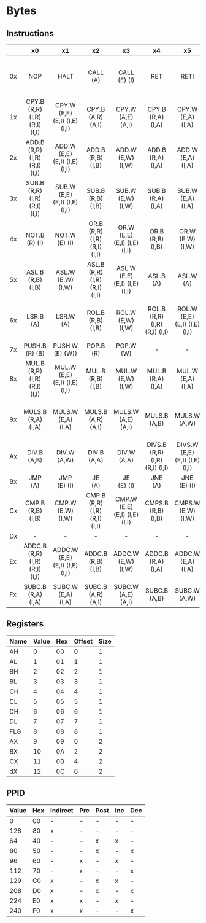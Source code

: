 # Bytes

## Instructions

|     |                x0                 |                x1                 |                x2                |                x3                |                x4                 |                x5                 |                x6                 |                x7                 |                x8                |                x9                |                xA                |                   xB                    |                xC                 |                xD                 |                xE                |                   xF                    |
|-----|:---------------------------------:|:---------------------------------:|:--------------------------------:|:--------------------------------:|:---------------------------------:|:---------------------------------:|:---------------------------------:|:---------------------------------:|:--------------------------------:|:--------------------------------:|:--------------------------------:|:---------------------------------------:|:---------------------------------:|:---------------------------------:|:--------------------------------:|:---------------------------------------:|
| 0x  |                NOP                |               HALT                |           CALL<br>(A)            |         CALL<br>(E) (I)          |                RET                |               RETI                |          SWAP.B<br>(R,R)          |          SWAP.W<br>(R,R)          |         MCPY<br>(A,A,B)          |     MCPY<br>(A,E,B) (A,I,B)      |     MCPY<br>(E,A,B) (I,A,B)      | MCPY<br>(E,E,B) (I,E,B) (E,I,C) (I,I,C) |          MCPY<br>(A,A,R)          |      MCPY<br>(A,E,R) (A,I,R)      |     MCPY<br>(E,A,R) (I,A,R)      | MCPY<br>(E,E,R) (I,E,R) (E,I,R) (I,I,R) |
| 1x  | CPY.B<br>(R,R) (I,R) (R,I) (I,I)  | CPY.W<br>(E,E) (E,I) (I,E) (I,I)  |       CPY.B<br>(A,R) (A,I)       |       CPY.W<br>(A,E) (A,I)       |       CPY.B<br>(R,A) (I,A)        |       CPY.W<br>(E,A) (I,A)        |          CPY.B<br>(A,A)           |          CPY.W<br>(A,A)           |       CPY.B<br>(R,B) (I,B)       |       CPY.W<br>(E,W) (I,w)       |          CPY.B<br>(A,B)          |             CPY.W<br>(A,W)              |       CMP.B<br>(R,A) (I,A)        |       CMP.W<br>(E,A) (I,A)        |      CMPS.B<br>(R,A) (I,A)       |          CMPS.W<br>(E,A) (I,A)          |
| 2x  | ADD.B<br>(R,R) (I,R) (R,I) (I,I)  | ADD.W<br>(E,E) (E,I) (I,E) (I,I)  |       ADD.B<br>(R,B) (I,B)       |       ADD.W<br>(E,W) (I,W)       |       ADD.B<br>(R,A) (I,A)        |       ADD.W<br>(E,A) (I,A)        |       ADD.B<br>(A,R) (A,I)        |       ADD.W<br>(A,E) (A,I)        |          ADD.B<br>(A,B)          |          ADD.W<br>(A,W)          |          ADD.B<br>(A,A)          |             ADD.W<br>(A,A)              |         INC.B<br>(R) (I)          |         INC.W<br>(E) (I)          |           INC.B<br>(A)           |              INC.W<br>(A)               |
| 3x  | SUB.B<br>(R,R) (I,R) (R,I) (I,I)  | SUB.W<br>(E,E) (E,I) (I,E) (I,I)  |       SUB.B<br>(R,B) (I,B)       |       SUB.W<br>(E,W) (I,W)       |       SUB.B<br>(R,A) (I,A)        |       SUB.W<br>(E,A) (I,A)        |       SUB.B<br>(A,R) (A,I)        |       SUB.W<br>(A,E) (A,I)        |          SUB.B<br>(A,B)          |          SUB.W<br>(A,W)          |          SUB.B<br>(A,A)          |             SUB.W<br>(A,A)              |         DEC.B<br>(R) (I)          |         DEC.W<br>(E) (I)          |           DEC.B<br>(A)           |              DEC.W<br>(A)               |
| 4x  |         NOT.B<br>(R) (I)          |         NOT.W<br>(E) (I)          | OR.B<br>(R,R) (I,R) (R,I) (I,I)  | OR.W<br>(E,E) (E,I) (I,E) (I,I)  |        OR.B<br>(R,B) (I,B)        |        OR.W<br>(E,W) (I,W)        | XOR.B<br>(R,R) (I,R) (R,I) (I,I)  | XOR.W<br>(E,E) (E,I) (I,E) (I,I)  |       XOR.B<br>(R,B) (I,B)       |       XOR.W<br>(E,W) (I,W)       | AND.B<br>(R,R) (I,R) (R,I) (I,I) |    AND.W<br>(E,E) (E,I) (I,E) (I,I)     |       AND.B<br>(R,B) (I,B)        |       AND.W<br>(E,W) (I,W)        |            JRF<br>(B)            |               JRB<br>(B)                |
| 5x  |       ASL.B<br>(R,B) (I,B)        |       ASL.W<br>(E,W) (I,W)        | ASL.B<br>(R,R) (I,R) (R,I) (I,I) | ASL.W<br>(E,E) (E,I) (I,E) (I,I) |           ASL.B<br>(A)            |           ASL.W<br>(A)            |       ASR.B<br>(R,B) (I,B)        |       ASR.W<br>(E,W) (I,W)        | ASR.B<br>(R,R) (I,R) (R,I) (I,I) | ASR.W<br>(E,E) (E,I) (I,E) (I,I) |           ASR.B<br>(A)           |              ASR.W<br>(A)               |       LSR.B<br>(R,B) (I,B)        |       LSR.W<br>(E,W) (I,W)        | LSR.B<br>(R,R) (I,R) (R,I) (I,I) |    LSR.W<br>(E,E) (E,I) (I,E) (I,I)     |
| 6x  |           LSR.B<br>(A)            |           LSR.W<br>(A)            |       ROL.B<br>(R,B) (I,B)       |       ROL.W<br>(E,W) (I,W)       | ROL.B<br>(R,R) (I,R) (R,I) (I,I)  | ROL.W<br>(E,E) (E,I) (I,E) (I,I)  |           ROL.B<br>(A)            |           ROL.W<br>(A)            |       ROR.B<br>(R,B) (I,B)       |       ROR.W<br>(E,W) (I,W)       | ROR.B<br>(R,R) (I,R) (R,I) (I,I) |    ROR.W<br>(E,E) (E,I) (I,E) (I,I)     |           ROR.B<br>(A)            |           ROR.W<br>(A)            |                -                 |                    -                    |
| 7x  |         PUSH.B<br>(R) (B)         |        PUSH.W<br>(E) (W))         |           POP.B<br>(R)           |           POP.W<br>(W)           |                 -                 |                 -                 |                 -                 |                 -                 |                -                 |                -                 |                -                 |                    -                    |                 -                 |                 -                 |                -                 |                    -                    |
| 8x  | MUL.B<br>(R,R) (I,R) (R,I) (I,I)  | MUL.W<br>(E,E) (E,I) (I,E) (I,I)  |       MUL.B<br>(R,B) (I,B)       |       MUL.W<br>(E,W) (I,W)       |       MUL.B<br>(R,A) (I,A)        |       MUL.W<br>(E,A) (I,A)        |       MUL.B<br>(A,R) (A,I)        |       MUL.W<br>(A,E) (A,I)        |          MUL.B<br>(A,B)          |          MUL.W<br>(A,W)          |          MUL.B<br>(A,A)          |             MUL.W<br>(A,A)              | MULS.B<br>(R,R) (I,R) (R,I) (I,I) | MULS.W<br>(E,E) (E,I) (I,E) (I,I) |      MULS.B<br>(R,B) (I,B)       |          MULS.W<br>(E,W) (I,W)          |
| 9x  |       MULS.B<br>(R,A) (I,A)       |       MULS.W<br>(E,A) (I,A)       |      MULS.B<br>(A,R) (A,I)       |      MULS.W<br>(A,E) (A,I)       |          MULS.B<br>(A,B)          |          MULS.W<br>(A,W)          |          MULS.B<br>(A,A)          |          MULS.W<br>(A,A)          | DIV.B<br>(R,R) (I,R) (R,I) (I,I) | DIV.W<br>(E,E) (E,I) (I,E) (I,I) |       DIV.B<br>(R,B) (I,B)       |          DIV.W<br>(E,W) (I,W)           |       DIV.B<br>(R,A) (I,A)        |       DIV.W<br>(E,A) (I,A)        |       DIV.B<br>(A,R) (A,I)       |          DIV.W<br>(A,E) (A,I)           |
| Ax  |          DIV.B<br>(A,B)           |          DIV.W<br>(A,W)           |          DIV.B<br>(A,A)          |          DIV.W<br>(A,A)          | DIVS.B<br>(R,R) (I,R) (R,I) (I,I) | DIVS.W<br>(E,E) (E,I) (I,E) (I,I) |       DIVS.B<br>(R,B) (I,B)       |       DIVS.W<br>(E,W) (I,W)       |      DIVS.B<br>(R,A) (I,A)       |      DIVS.W<br>(E,A) (I,A)       |      DIVS.B<br>(A,R) (A,I)       |          DIVS.W<br>(A,E) (A,I)          |          DIVS.B<br>(A,B)          |          DIVS.W<br>(A,W)          |         DIVS.B<br>(A,A)          |             DIVS.W<br>(A,A)             |
| Bx  |            JMP<br>(A)             |          JMP<br>(E) (I)           |            JE<br>(A)             |          JE<br>(E) (I)           |            JNE<br>(A)             |          JNE<br>(E) (I)           |             JL<br>(A)             |           JL<br>(E) (I)           |            JG<br>(A)             |          JG<br>(E) (I)           |            JLE<br>(A)            |             JLE<br>(E) (I)              |            JGE<br>(A)             |          JGE<br>(E) (I)           |                -                 |                    -                    |
| Cx  |       CMP.B<br>(R,B) (I,B)        |       CMP.W<br>(E,W) (I,W)        | CMP.B<br>(R,R) (I,R) (R,I) (I,I) | CMP.W<br>(E,E) (E,I) (I,E) (I,I) |       CMPS.B<br>(R,B) (I,B)       |       CMPS.W<br>(E,W) (I,W)       | CMPS.B<br>(R,R) (I,R) (R,I) (I,I) | CMPS.W<br>(E,E) (E,I) (I,E) (I,I) |  JBC<br>(R,R) (I,R) (R,I) (I,I)  |  JBS<br>(R,R) (I,R) (R,I) (I,I)  |        JBC<br>(A,R) (A,I)        |           JBS<br>(A,R) (A,I)            |        JBC<br>(R,B) (I,B)         |        JBS<br>(R,B) (I,B)         |           JBC<br>(A,B)           |              JBS<br>(A,B)               |
| Dx  |                 -                 |                 -                 |                -                 |                -                 |                 -                 |                 -                 |                 -                 |                 -                 |                -                 |                -                 |                -                 |                    -                    |                 -                 |                 -                 |                -                 |                    -                    |                                   |                                   |                                 |                                 |                       |                       |                                  |                                  |                      |                         |                         |                                         |                      |                         |                         |     |
| Ex  | ADDC.B<br>(R,R) (I,R) (R,I) (I,I) | ADDC.W<br>(E,E) (E,I) (I,E) (I,I) |      ADDC.B<br>(R,B) (I,B)       |      ADDC.W<br>(E,W) (I,W)       |       ADDC.B<br>(R,A) (I,A)       |       ADDC.W<br>(E,A) (I,A)       |       ADDC.B<br>(A,R) (A,I)       |       ADDC.W<br>(A,E) (A,I)       |         ADDC.B<br>(A,B)          |         ADDC.W<br>(A,W)          |         ADDC.B<br>(A,A)          |             ADDC.W<br>(A,A)             | SUBC.B<br>(R,R) (I,R) (R,I) (I,I) | SUBC.W<br>(E,E) (E,I) (I,E) (I,I) |      SUBC.B<br>(R,B) (I,B)       |          SUBC.W<br>(E,W) (I,W)          |
| Fx  |       SUBC.B<br>(R,A) (I,A)       |       SUBC.W<br>(E,A) (I,A)       |      SUBC.B<br>(A,R) (A,I)       |      SUBC.W<br>(A,E) (A,I)       |          SUBC.B<br>(A,B)          |          SUBC.W<br>(A,W)          |          SUBC.B<br>(A,A)          |          SUBC.W<br>(A,A)          |                -                 |                -                 |                -                 |                    -                    |                 -                 |                 -                 |              EHALT               |                  SLEEP                  |

## Registers

| Name | Value | Hex | Offset | Size |
|------|-------|-----|--------|------|
| AH   | 0     | 00  | 0      | 1    |
| AL   | 1     | 01  | 1      | 1    |
| BH   | 2     | 02  | 2      | 1    |
| BL   | 3     | 03  | 3      | 1    |
| CH   | 4     | 04  | 4      | 1    |
| CL   | 5     | 05  | 5      | 1    |
| DH   | 6     | 06  | 6      | 1    |
| DL   | 7     | 07  | 7      | 1    |
| FLG  | 8     | 08  | 8      | 1    |
| AX   | 9     | 09  | 0      | 2    |
| BX   | 10    | 0A  | 2      | 2    |
| CX   | 11    | 0B  | 4      | 2    |
| dX   | 12    | 0C  | 6      | 2    |

## PPID

| Value | Hex | Indirect | Pre | Post | Inc | Dec |
|-------|-----|----------|-----|------|-----|-----|
| 0     | 00  | -        | -   | -    | -   | -   |
| 128   | 80  | x        | -   | -    | -   | -   |
| 64    | 40  | -        | -   | x    | x   | -   |
| 80    | 50  | -        | -   | x    | -   | x   |
| 96    | 60  | -        | x   | -    | x   | -   |
| 112   | 70  | -        | x   | -    | -   | x   |
| 129   | C0  | x        | -   | x    | x   | -   |
| 208   | D0  | x        | -   | x    | -   | x   |
| 224   | E0  | x        | x   | -    | x   | -   |
| 240   | F0  | x        | x   | -    | -   | x   |